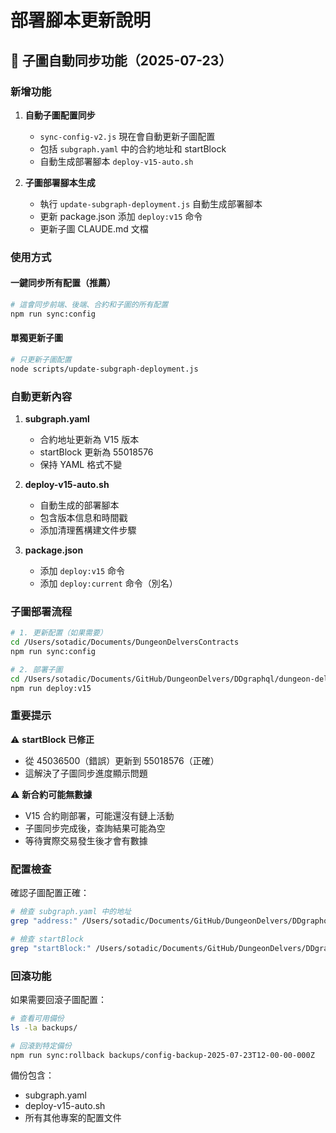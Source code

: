 # 部署腳本更新說明

## 🔄 子圖自動同步功能（2025-07-23）

### 新增功能

1. **自動子圖配置同步**
   - `sync-config-v2.js` 現在會自動更新子圖配置
   - 包括 `subgraph.yaml` 中的合約地址和 startBlock
   - 自動生成部署腳本 `deploy-v15-auto.sh`

2. **子圖部署腳本生成**
   - 執行 `update-subgraph-deployment.js` 自動生成部署腳本
   - 更新 package.json 添加 `deploy:v15` 命令
   - 更新子圖 CLAUDE.md 文檔

### 使用方式

#### 一鍵同步所有配置（推薦）
```bash
# 這會同步前端、後端、合約和子圖的所有配置
npm run sync:config
```

#### 單獨更新子圖
```bash
# 只更新子圖配置
node scripts/update-subgraph-deployment.js
```

### 自動更新內容

1. **subgraph.yaml**
   - 合約地址更新為 V15 版本
   - startBlock 更新為 55018576
   - 保持 YAML 格式不變

2. **deploy-v15-auto.sh**
   - 自動生成的部署腳本
   - 包含版本信息和時間戳
   - 添加清理舊構建文件步驟

3. **package.json**
   - 添加 `deploy:v15` 命令
   - 添加 `deploy:current` 命令（別名）

### 子圖部署流程

```bash
# 1. 更新配置（如果需要）
cd /Users/sotadic/Documents/DungeonDelversContracts
npm run sync:config

# 2. 部署子圖
cd /Users/sotadic/Documents/GitHub/DungeonDelvers/DDgraphql/dungeon-delvers
npm run deploy:v15
```

### 重要提示

⚠️ **startBlock 已修正**
- 從 45036500（錯誤）更新到 55018576（正確）
- 這解決了子圖同步進度顯示問題

⚠️ **新合約可能無數據**
- V15 合約剛部署，可能還沒有鏈上活動
- 子圖同步完成後，查詢結果可能為空
- 等待實際交易發生後才會有數據

### 配置檢查

確認子圖配置正確：
```bash
# 檢查 subgraph.yaml 中的地址
grep "address:" /Users/sotadic/Documents/GitHub/DungeonDelvers/DDgraphql/dungeon-delvers/subgraph.yaml

# 檢查 startBlock
grep "startBlock:" /Users/sotadic/Documents/GitHub/DungeonDelvers/DDgraphql/dungeon-delvers/subgraph.yaml
```

### 回滾功能

如果需要回滾子圖配置：
```bash
# 查看可用備份
ls -la backups/

# 回滾到特定備份
npm run sync:rollback backups/config-backup-2025-07-23T12-00-00-000Z
```

備份包含：
- subgraph.yaml
- deploy-v15-auto.sh
- 所有其他專案的配置文件
